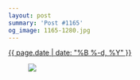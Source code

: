 ```yaml
---
layout: post
summary: 'Post #1165'
og_image: 1165-1280.jpg
---
```


<div class="post">
 <time>
  <a href="/1165">
   {{ page.date | date: "%B %-d, %Y" }}
  </a>
 </time>
 <a href="/1165">
  <figure data-taken="5/24/2020">
   <img sizes="(min-width: 700px) 50vw, calc(100vw - 2rem)" src="{{ site.assets_url }}/1165-640.jpg" srcset="{{ site.assets_url }}/1165-320.jpg 320w, {{ site.assets_url }}/1165-640.jpg 640w, {{ site.assets_url }}/1165-960.jpg 960w, {{ site.assets_url }}/1165-1280.jpg 1280w"/>
  </figure>
 </a>
</div>
